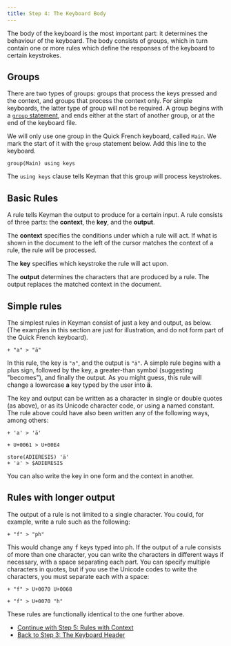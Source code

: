 ```yaml
---
title: Step 4: The Keyboard Body
---
```


The body of the keyboard is the most important part: it determines the
behaviour of the keyboard. The body consists of groups, which in turn
contain one or more rules which define the responses of the keyboard to
certain keystrokes.

## Groups

There are two types of groups: groups that process the keys pressed and
the context, and groups that process the context only. For simple
keyboards, the latter type of group will not be required. A group begins
with a [`group` statement](/developer/language/reference/group), and
ends either at the start of another group, or at the end of the keyboard
file.

We will only use one group in the Quick French keyboard, called `Main`.
We mark the start of it with the `group` statement below. Add this line
to the keyboard.

```keyman
group(Main) using keys
```

The `using keys` clause tells Keyman that this group will process
keystrokes.

## Basic Rules

A rule tells Keyman the output to produce for a certain input. A rule
consists of three parts: the **context**, the **key**, and the
**output**.

The **context** specifies the conditions under which a rule will act. If
what is shown in the document to the left of the cursor matches the
context of a rule, the rule will be processed.

The **key** specifies which keystroke the rule will act upon.

The **output** determines the characters that are produced by a rule.
The output replaces the matched context in the document.

## Simple rules

The simplest rules in Keyman consist of just a key and output, as below.
(The examples in this section are just for illustration, and do not form
part of the Quick French keyboard).

```keyman
+ "a" > "ä"
```

In this rule, the key is `"a"`, and the output is `"ä"`. A simple rule
begins with a plus sign, followed by the key, a greater-than symbol
(suggesting "becomes"), and finally the output. As you might guess, this
rule will change a lowercase **a** key typed by the
user into **ä**.

The key and output can be written as a character in single or double
quotes (as above), or as its Unicode character code, or using a named
constant. The rule above could have also been written any of the
following ways, among others:

```keyman
+ 'a' > 'ä'

+ U+0061 > U+00E4

store(ADIERESIS) 'ä'
+ 'a' > $ADIERESIS
```

You can also write the key in one form and the context in another.

## Rules with longer output

The output of a rule is not limited to a single character. You could,
for example, write a rule such as the following:

```keyman
+ "f" > "ph"
```

This would change any <kbd>f</kbd> keys typed into ph.
If the output of a rule consists of more than one character, you can
write the characters in different ways if necessary, with a space
separating each part. You can specify multiple characters in quotes, but
if you use the Unicode codes to write the characters, you must separate
each with a space:

```keyman
+ "f" > U+0070 U+0068

+ "f" > U+0070 "h"
```

These rules are functionally identical to the one further above.

-   [Continue with Step 5: Rules with Context](step-5)
-   [Back to Step 3: The Keyboard Header](step-3)